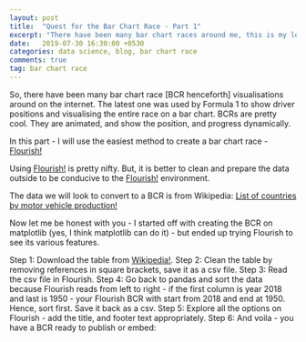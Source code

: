 ```yaml
---
layout: post
title:  "Quest for the Bar Chart Race - Part 1"
excerpt: "There have been many bar chart races around me, this is my look at how to create a bar chart race, from easy to difficult."
date:   2019-07-30 16:30:00 +0530
categories: data science, blog, bar chart race
comments: true
tag: bar chart race
---
```


So, there have been many bar chart race [BCR henceforth] visualisations around on the internet. The latest one was used by Formula 1 to show driver positions and visualising the entire race on a bar chart. BCRs are pretty cool. They are animated, and show the position, and progress dynamically.

In this part - I will use the easiest method to create a bar chart race - [Flourish!](https://app.flourish.studio)

Using [Flourish!](https://app.flourish.studio) is pretty nifty. But, it is better to clean and prepare the data outside to be conducive to the [Flourish!](https://app.flourish.studio) environment.

The data we will look to convert to a BCR is from Wikipedia: [List of countries by motor vehicle production!](https://en.wikipedia.org/wiki/List_of_countries_by_motor_vehicle_production)

Now let me be honest with you - I started off with creating the BCR on matplotlib (yes, I think matplotlib can do it) - but ended up trying Flourish to see its various features.

Step 1: Download the table from [Wikipedia!](https://en.wikipedia.org/wiki/List_of_countries_by_motor_vehicle_production).
Step 2: Clean the table by removing references in square brackets, save it as a csv file.
Step 3: Read the csv file in Flourish.
Step 4: Go back to pandas and sort the data because Flourish reads from left to right - if the first column is year 2018 and last is 1950 - your Flourish BCR with start from 2018 and end at 1950. Hence, sort first. Save it back as a csv.
Step 5: Explore all the options on Flourish - add the title, and footer text appropriately.
Step 6: And voila - you have a BCR ready to publish or embed:


<div class="flourish-embed" data-src="visualisation/551072"></div><script src="https://public.flourish.studio/resources/embed.js"></script>
